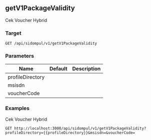 ## getV1PackageValidity
Cek Voucher Hybrid

### Target
```
GET /api/sidompul/v1/getV1PackageValidity
```

### Parameters
Name | Default | Description
--- | --- | ---
profileDirectory||
msisdn||
voucherCode||



### Examples
Cek Voucher Hybrid
```
GET http://localhost:3000/api/sidompul/v1/getV1PackageValidity?profileDirectory={{profileDirectory}}&msisdn=&voucherCode=
```

